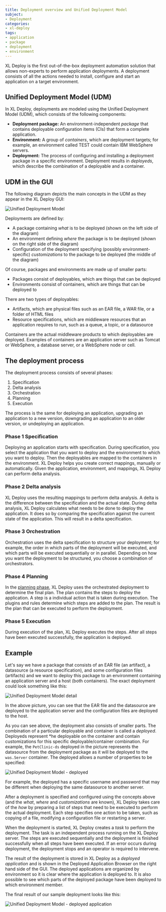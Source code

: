 ```yaml
---
title: Deployment overview and Unified Deployment Model
subject:
- Deployment
categories:
- xl-deploy
tags:
- application
- package
- deployment
- environment
---
```


XL Deploy is the first out-of-the-box deployment automation solution that allows non-experts to perform application deployments. A deployment consists of all the actions needed to install, configure and start an application on a target environment.

## Unified Deployment Model (UDM)

In XL Deploy, deployments are modeled using the Unified Deployment Model (UDM), which consists of the following components:

* **Deployment package:** An environment-independent *package* that contains deployable configuration items (CIs) that form a complete application.
* **Environment:** A group of *containers*, which are deployment targets; for example, an environment called TEST could contain IBM WebSphere servers.
* **Deployment:** The process of configuring and installing a deployment package in a specific environment. Deployment results in *deployeds*, which describe the combination of a deployable and a container.

## UDM in the GUI

The following diagram depicts the main concepts in the UDM as they appear in the XL Deploy GUI:

![Unified Deployment Model](images/udm-highlevel-deployit.png)

Deployments are defined by:

* A package containing *what* is to be deployed (shown on the left side of the diagram)
* An environment defining *where* the package is to be deployed (shown on the right side of the diagram)
* Configuration of the deployment specifying (possibly environment-specific) *customizations* to the package to be deployed (the middle of the diagram)

Of course, packages and environments are made up of smaller parts:

* Packages consist of deployables, which are things that can be deployed
* Environments consist of containers, which are things that can be deployed to

There are two types of deployables:

* Artifacts, which are physical files such as an EAR file, a WAR file, or a folder of HTML files
* Resource specifications, which are middleware resources that an application requires to run, such as a queue, a topic, or a datasource

Containers are the actual middleware products to which deployables are deployed. Examples of containers are an application server such as Tomcat or WebSphere, a database server, or a WebSphere node or cell.

## The deployment process

The deployment process consists of several phases:

1. Specification
1. Delta analysis
1. Orchestration
1. Planning
1. Execution

The process is the same for deploying an application, upgrading an application to a new version, downgrading an application to an older version, or undeploying an application.

### Phase 1 Specification

Deploying an application starts with specification. During specification, you select the application that you want to deploy and the environment to which you want to deploy. Then the deployables are mapped to the containers in the environment. XL Deploy helps you create correct mappings, manually or automatically. Given the application, environment, and mappings, XL Deploy can perform delta analysis.

### Phase 2 Delta analysis

XL Deploy uses the resulting mappings to perform delta analysis. A delta is the difference between the specification and the actual state. During delta analysis, XL Deploy calculates what needs to be done to deploy the application. It does so by comparing the specification against the current state of the application. This will result in a delta specification.

### Phase 3 Orchestration

Orchestration uses the delta specification to structure your deployment; for example, the order in which parts of the deployment will be executed, and which parts will be executed sequentially or in parallel. Depending on how you want the deployment to be structured, you choose a combination of orchestrators.

### Phase 4 Planning

In the [planning phase](/xl-deploy/concept/understanding-the-xl-deploy-planning-phase.html), XL Deploy uses the orchestrated deployment to determine the final plan. The plan contains the steps to deploy the application. A step is a individual action that is taken during execution. The plugins and rules determine which steps are added to the plan. The result is the plan that can be executed to perform the deployment.

### Phase 5 Execution

During execution of the plan, XL Deploy executes the steps. After all steps have been executed successfully, the application is deployed.

## Example

Let's say we have a package that consists of an EAR file (an artifact), a datasource (a resource specification), and some configuration files (artifacts) and we want to deploy this package to an environment containing an application server and a host (both containers). The exact deployment could look something like this:

![Unified Deployment Model detail](images/udm-lowlevel-deployit.png)

In the above picture, you can see that the EAR file and the datasource are deployed to the application server and the configuration files are deployed to the host.

As you can see above, the deployment also consists of smaller parts. The combination of a particular deployable and container is called a *deployed*. Deployeds represent *he deployable on the container and contain customizations for this specific deployable/container combination. For example, the `PetClinic-ds` deployed in the picture represents the datasource from the deployment package as it will be deployed to the `was.Server` container. The deployed allows a number of properties to be specified:

![Unified Deployment Model - deployed](images/udm-lowlevel-deployed-deployit.png)

For example, the deployed has a specific username and password that may be different when deploying the same datasource to another server.

After a deployment is specified and configured using the concepts above (and the *what*, *where* and *customizations* are known), XL Deploy takes care of the *how* by preparing a list of steps that need to be executed to perform the actual deployment. Each step specifies one action to be taken, such as copying of a file, modifying a configuration file or restarting a server.

When the deployment is started, XL Deploy creates a *task* to perform the deployment. The task is an independent process running on the XL Deploy server. The steps are executed sequentially and the deployment is finished successfully when all steps have been executed. If an error occurs during deployment, the deployment stops and an operator is required to intervene.

The result of the deployment is stored in XL Deploy as a *deployed application* and is shown in the Deployed Application Browser on the right hand side of the GUI. The deployed applications are organized by environment so it is clear where the application is deployed to. It is also possible to see which parts of the deployed package have been deployed to which environment member.

The final result of our sample deployment looks like this:

![Unified Deployment Model - deployed application](images/udm-lowlevel-deployedapplication-deployit.png)
